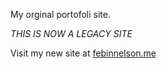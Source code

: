 My orginal portofoli site.

*THIS IS NOW A LEGACY SITE*


Visit my new site at [febinnelson.me](febinnelson.me)
